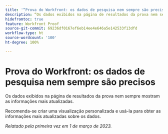 ```yaml
---
title: '“Prova do Workfront: os dados de pesquisa nem sempre são precisos”'
description: “Os dados exibidos na página de resultados da prova nem sempre mostram as informações mais atualizadas. Recomenda-se criar uma visualização personalizada e usá-la para obter as informações mais atualizadas sobre os dados.”
hidefromtoc: true
feature: Workfront Proof
source-git-commit: 69236df0167ef6eb14ee4e646a5e142533f13dfd
workflow-type: ht
source-wordcount: '100'
ht-degree: 100%

---
```



# Prova do Workfront: os dados de pesquisa nem sempre são precisos

Os dados exibidos na página de resultados da prova nem sempre mostram as informações mais atualizadas.

Recomenda-se criar uma visualização personalizada e usá-la para obter as informações mais atualizadas sobre os dados.

_Relatado pela primeira vez em 1 de março de 2023._
